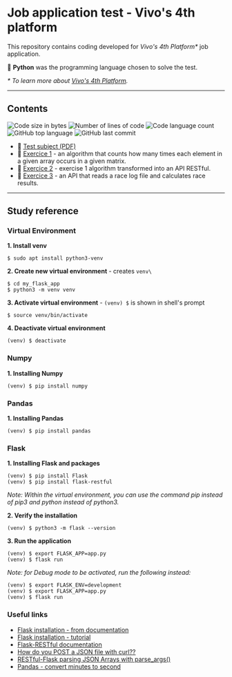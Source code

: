 # Job application test - Vivo's 4th platform

This repository contains coding developed for *Vivo's 4th Platform\** job application.

🐍 **Python** was the programming language chosen to solve the test.

*\* To learn more about [Vivo's 4th Platform](https://www.telefonica.com/en/web/press-office/-/telefonica-presents-aura-a-pioneering-way-in-the-industry-to-interact-with-customers-based-on-cognitive-intelligence).*

---

## Contents

![Code size in bytes](https://img.shields.io/github/languages/code-size/appinha/job_app_test-vivo_4th_platform?color=blueviolet)
![Number of lines of code](https://img.shields.io/tokei/lines/github/appinha/job_app_test-vivo_4th_platform?color=blueviolet)
![Code language count](https://img.shields.io/github/languages/count/appinha/job_app_test-vivo_4th_platform?color=blue)
![GitHub top language](https://img.shields.io/github/languages/top/appinha/job_app_test-vivo_4th_platform?color=blue)
![GitHub last commit](https://img.shields.io/github/last-commit/appinha/job_app_test-vivo_4th_platform)

* 📄 [Test subject (PDF)](prova_desenvolvedores_4p.pdf)
* 📁 [Exercice 1](ex1/) - an algorithm that counts how many times each element in a given array occurs in a given matrix.
* 📁 [Exercice 2](ex2/) - exercise 1 algorithm transformed into an API RESTful.
* 📁 [Exercice 3](ex3/) - an API that reads a race log file and calculates race results.

---

## Study reference

### Virtual Environment

**1. Install venv**
```
$ sudo apt install python3-venv
```

**2. Create new virtual environment** - creates `venv\`
```
$ cd my_flask_app
$ python3 -m venv venv
```

**3. Activate virtual environment** - `(venv) $` is shown in shell's prompt
```
$ source venv/bin/activate
```

**4. Deactivate virtual environment**
```
(venv) $ deactivate
```

### Numpy

**1. Installing Numpy**
```
(venv) $ pip install numpy
```

### Pandas

**1. Installing Pandas**
```
(venv) $ pip install pandas
```

### Flask

**1. Installing Flask and packages**
```
(venv) $ pip install Flask
(venv) $ pip install flask-restful
```

*Note: Within the virtual environment, you can use the command pip instead of pip3 and python instead of python3.*

**2. Verify the installation**
```
(venv) $ python3 -m flask --version
```

**3. Run the application**
```
(venv) $ export FLASK_APP=app.py
(venv) $ flask run
```

*Note: for Debug mode to be activated, run the following instead:*
```
(venv) $ export FLASK_ENV=development
(venv) $ export FLASK_APP=app.py
(venv) $ flask run
```

### Useful links

* [Flask installation - from documentation](https://flask.palletsprojects.com/en/1.1.x/installation/)
* [Flask installation - tutorial](https://linuxize.com/post/how-to-install-flask-on-ubuntu-18-04/)
* [Flask-RESTful documentation](https://flask-restful.readthedocs.io/en/latest/)
* [How do you POST a JSON file with curl??](https://gist.github.com/ungoldman/11282441)
* [RESTful-Flask parsing JSON Arrays with parse_args()](https://stackoverflow.com/questions/45613160/restful-flask-parsing-json-arrays-with-parse-args)
* [Pandas - convert minutes to second](https://stackoverflow.com/questions/50308629/python-pandas-column-convert-minutes-to-second)